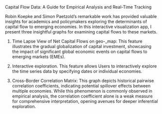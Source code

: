 Capital Flow Data: A Guide for Empirical Analysis and Real-Time Tracking

Robin Koepke and Simon Paetzold’s remarkable work has provided valuable insights for academics and policymakers exploring the determinants of capital flow to emerging economies. In this interactive visualization app, I present three insightful graphs for examining capital flows to these markets.

1.	Time Lapse View of Net Capital Flows on geo-_map: This feature illustrates the gradual globalization of capital investment, showcasing the impact of significant global economic events on capital flows to emerging markets (EMEs).

2.	Interactive exploration. This feature allows Users to interactively explore the time series data by specifying dates or individual economies.

3.	Cross-Border Correlation Matrix: This graph depicts historical pairwise correlation coefficients, indicating potential spillover effects between multiple economies. While this phenomenon is commonly observed in empirical analysis, the correlation coefficient alone is a weak measure for comprehensive interpretation, opening avenues for deeper inferential exploration.
